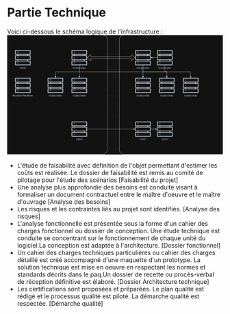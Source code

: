 # Partie Technique

Voici ci-dessous le schéma logique de l'infrastructure :
![Schema Infra](/Technique/schemainfra.png)

- L'étude de faisabilité avec définition de l'objet permettant d'estimer les coûts est réalisée. Le dossier de faisabilité est remis au comité de pilotage pour l'étude des scénarios [Faisabilité du projet]
- Une analyse plus approfondie des besoins est conduite visant à formaliser un document contractuel entre le maître d'oeuvre et le maître d'ouvrage [Analyse des besoins]
- Les risques et les contraintes liés au projet sont identifiés. [Analyse des risques]
- L'analyse fonctionnelle est présentée sous la forme d'un cahier des charges fonctionnel ou dossier de conception. Une étude technique est conduite se concentrant sur le fonctionnement de chaque unité du logiciel.La conception est adaptée à l'architecture. [Dossier fonctionnel]
- Un cahier des charges techniques particulières ou cahier des charges détaillé est créé accompagné d'une maquette d'un prototype. La solution technique est mise en oeuvre en respectant les normes et standards décrits dans le paq.Un dossier de recette ou procès-verbal de réception définitive est élaboré. [Dossier Architecture technique]
- Les certifications sont proposées et préparées. Le plan qualité est rédigé et le processus qualité est piloté. La démarche qualité est respectée. [Démarche qualité]